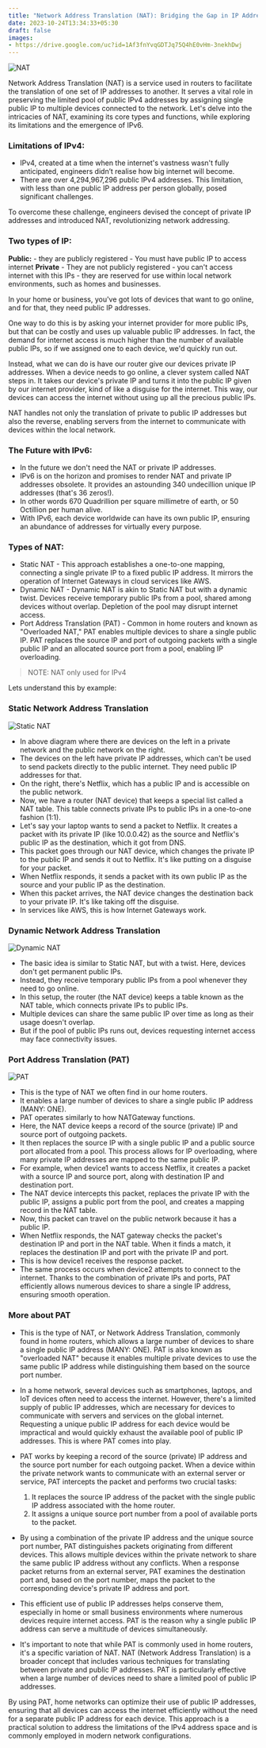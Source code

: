 ```yaml
---
title: "Network Address Translation (NAT): Bridging the Gap in IP Addressing"
date: 2023-10-24T13:34:33+05:30
draft: false
images:
- https://drive.google.com/uc?id=1Af3fnYvqGDTJq75Q4hE0vHm-3nekhDwj
---
```

![NAT](https://i.giphy.com/media/l0Hlwi7KzoajIJTI4/giphy.gif)

Network Address Translation (NAT) is a service used in routers to facilitate the translation of one set of IP addresses to another. It serves a vital role in preserving the limited pool of public IPv4 addresses  by assigning single public IP to multiple devices connected to the network. Let's delve into the intricacies of NAT, examining its core types and functions, while exploring its limitations and the emergence of IPv6.

### Limitations of IPv4:

- IPv4, created at a time when the internet's vastness wasn't fully anticipated, engineers didn’t realise how big internet will become.
- There are over 4,294,967,296 public IPv4 addresses. This limitation, with less than one public IP address per person globally, posed significant challenges.

To overcome these challenge, engineers devised the concept of private IP addresses and introduced NAT, revolutionizing network addressing.

### Two types of IP:

**Public:**
	- they are publicly registered
	- You must have public IP to access internet
**Private**
	- They are not publicly registered
	- you can't access internet with this IPs
	- they are reserved for use within local network environments, such as homes and businesses.

In your home or business, you've got lots of devices that want to go online, and for that, they need public IP addresses.

One way to do this is by asking your internet provider for more public IPs, but that can be costly and uses up valuable public IP addresses. In fact, the demand for internet access is much higher than the number of available public IPs, so if we assigned one to each device, we'd quickly run out.

Instead, what we can do is have our router give our devices private IP addresses. When a device needs to go online, a clever system called NAT steps in. It takes our device's private IP and turns it into the public IP given by our internet provider, kind of like a disguise for the internet. This way, our devices can access the internet without using up all the precious public IPs.

NAT handles not only the translation of private to public IP addresses but also the reverse, enabling servers from the internet to communicate with devices within the local network.


### The Future with IPv6:

- In the future we don't need the NAT or private IP addresses. 
- IPv6 is on the horizon and promises to render NAT and private IP addresses obsolete. It provides an astounding 340 undecillion unique IP addresses (that's 36 zeros!). 
- In other words 670 Quadrillion per square millimetre of earth, or 50 Octillion per human alive.
- With IPv6, each device worldwide can have its own public IP, ensuring an abundance of addresses for virtually every purpose.


### Types of NAT:

- Static NAT - This approach establishes a one-to-one mapping, connecting a single private IP to a fixed public IP address. It mirrors the operation of Internet Gateways in cloud services like AWS.
- Dynamic NAT - Dynamic NAT is akin to Static NAT but with a dynamic twist. Devices receive temporary public IPs from a pool, shared among devices without overlap. Depletion of the pool may disrupt internet access.
- Port Address Translation (PAT) - Common in home routers and known as "Overloaded NAT," PAT enables multiple devices to share a single public IP. PAT replaces the source IP and port of outgoing packets with a single public IP and an allocated source port from a pool, enabling IP overloading.

> NOTE: NAT only used for IPv4

Lets understand this by example:

### Static Network Address Translation

![Static NAT](https://drive.google.com/uc?id=1xDwr70TX5jkJjD2ar2ot-V4LNf5sYToB)

- In above diagram where there are devices on the left in a private network and the public network on the right.
- The devices on the left have private IP addresses, which can't be used to send packets directly to the public internet. They need public IP addresses for that.
- On the right, there's Netflix, which has a public IP and is accessible on the public network.
- Now, we have a router (NAT device) that keeps a special list called a NAT table. This table connects private IPs to public IPs in a one-to-one fashion (1:1).
- Let's say your laptop wants to send a packet to Netflix. It creates a packet with its private IP (like 10.0.0.42) as the source and Netflix's public IP as the destination, which it got from DNS.
- This packet goes through our NAT device, which changes the private IP to the public IP and sends it out to Netflix. It's like putting on a disguise for your packet.
- When Netflix responds, it sends a packet with its own public IP as the source and your public IP as the destination.
- When this packet arrives, the NAT device changes the destination back to your private IP. It's like taking off the disguise.
- In services like AWS, this is how Internet Gateways work.

### Dynamic Network Address Translation

![Dynamic NAT](https://drive.google.com/uc?id=1RI2o2Uk-GRjO0ANtdoAE8vttR3OJh79Q)

- The basic idea is similar to Static NAT, but with a twist. Here, devices don't get permanent public IPs.
- Instead, they receive temporary public IPs from a pool whenever they need to go online.
- In this setup, the router (the NAT device) keeps a table known as the NAT table, which connects private IPs to public IPs.
- Multiple devices can share the same public IP over time as long as their usage doesn't overlap.
- But if the pool of public IPs runs out, devices requesting internet access may face connectivity issues.

### Port Address Translation (PAT)

![PAT](https://drive.google.com/uc?id=1Af3fnYvqGDTJq75Q4hE0vHm-3nekhDwj)

- This is the type of NAT we often find in our home routers.
- It enables a large number of devices to share a single public IP address (MANY: ONE).
- PAT operates similarly to how NATGateway functions.
- Here, the NAT device keeps a record of the source (private) IP and source port of outgoing packets.
- It then replaces the source IP with a single public IP and a public source port allocated from a pool. This process allows for IP overloading, where many private IP addresses are mapped to the same public IP.
- For example, when device1 wants to access Netflix, it creates a packet with a source IP and source port, along with destination IP and destination port.
- The NAT device intercepts this packet, replaces the private IP with the public IP, assigns a public port from the pool, and creates a mapping record in the NAT table.
- Now, this packet can travel on the public network because it has a public IP.
- When Netflix responds, the NAT gateway checks the packet's destination IP and port in the NAT table. When it finds a match, it replaces the destination IP and port with the private IP and port.
- This is how device1 receives the response packet.
- The same process occurs when device2 attempts to connect to the internet. Thanks to the combination of private IPs and ports, PAT efficiently allows numerous devices to share a single IP address, ensuring smooth operation.

### More about PAT

- This is the type of NAT, or Network Address Translation, commonly found in home routers, which allows a large number of devices to share a single public IP address (MANY: ONE). PAT is also known as "overloaded NAT" because it enables multiple private devices to use the same public IP address while distinguishing them based on the source port number.

- In a home network, several devices such as smartphones, laptops, and IoT devices often need to access the internet. However, there's a limited supply of public IP addresses, which are necessary for devices to communicate with servers and services on the global internet. Requesting a unique public IP address for each device would be impractical and would quickly exhaust the available pool of public IP addresses. This is where PAT comes into play.

- PAT works by keeping a record of the source (private) IP address and the source port number for each outgoing packet. When a device within the private network wants to communicate with an external server or service, PAT intercepts the packet and performs two crucial tasks:
    1. It replaces the source IP address of the packet with the single public IP address associated with the home router.
    2. It assigns a unique source port number from a pool of available ports to the packet.

- By using a combination of the private IP address and the unique source port number, PAT distinguishes packets originating from different devices. This allows multiple devices within the private network to share the same public IP address without any conflicts. When a response packet returns from an external server, PAT examines the destination port and, based on the port number, maps the packet to the corresponding device's private IP address and port.

- This efficient use of public IP addresses helps conserve them, especially in home or small business environments where numerous devices require internet access. PAT is the reason why a single public IP address can serve a multitude of devices simultaneously.

- It's important to note that while PAT is commonly used in home routers, it's a specific variation of NAT. NAT (Network Address Translation) is a broader concept that includes various techniques for translating between private and public IP addresses. PAT is particularly effective when a large number of devices need to share a limited pool of public IP addresses.

By using PAT, home networks can optimize their use of public IP addresses, ensuring that all devices can access the internet efficiently without the need for a separate public IP address for each device. This approach is a practical solution to address the limitations of the IPv4 address space and is commonly employed in modern network configurations.